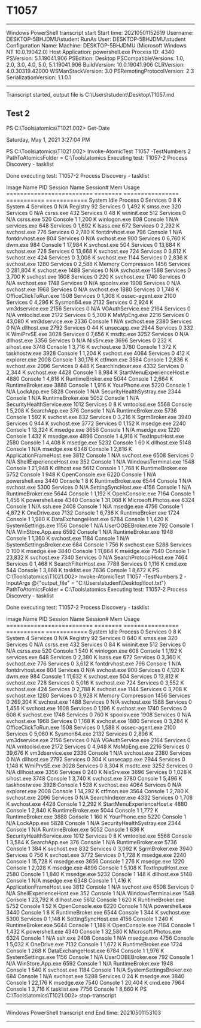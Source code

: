 ﻿# T1057

**********************
Windows PowerShell transcript start
Start time: 20210501152619
Username: DESKTOP-5BHJDMU\student
RunAs User: DESKTOP-5BHJDMU\student
Configuration Name: 
Machine: DESKTOP-5BHJDMU (Microsoft Windows NT 10.0.19042.0)
Host Application: powershell.exe
Process ID: 4340
PSVersion: 5.1.19041.906
PSEdition: Desktop
PSCompatibleVersions: 1.0, 2.0, 3.0, 4.0, 5.0, 5.1.19041.906
BuildVersion: 10.0.19041.906
CLRVersion: 4.0.30319.42000
WSManStackVersion: 3.0
PSRemotingProtocolVersion: 2.3
SerializationVersion: 1.1.0.1
**********************
Transcript started, output file is C:\Users\student\Desktop\T1057.md

## Test 2

PS C:\Tools\atomics\T1021.002> Get-Date

Saturday, May 1, 2021 3:27:04 PM


PS C:\Tools\atomics\T1021.002> Invoke-AtomicTest T1057 -TestNumbers 2
PathToAtomicsFolder = C:\Tools\atomics
Executing test:
T1057-2 Process Discovery - tasklist

Done executing test:
T1057-2 Process Discovery - tasklist


Image Name                     PID Session Name        Session#    Mem Usage
========================= ======== ================ =========== ============
System Idle Process              0 Services                   0          8 K
System                           4 Services                   0          N/A
Registry                        92 Services                   0      1,492 K
smss.exe                       320 Services                   0          N/A
csrss.exe                      432 Services                   0         48 K
wininit.exe                    512 Services                   0          N/A
csrss.exe                      520 Console                    1      1,200 K
winlogon.exe                   608 Console                    1          N/A
services.exe                   648 Services                   0      1,692 K
lsass.exe                      672 Services                   0      2,292 K
svchost.exe                    776 Services                   0      2,780 K
fontdrvhost.exe                796 Console                    1          N/A
fontdrvhost.exe                804 Services                   0          N/A
svchost.exe                    900 Services                   0      6,760 K
dwm.exe                        984 Console                    1     17,984 K
svchost.exe                    504 Services                   0     13,684 K
svchost.exe                    728 Services                   0     13,668 K
svchost.exe                    724 Services                   0      3,812 K
svchost.exe                    424 Services                   0      3,008 K
svchost.exe                   1144 Services                   0      2,836 K
svchost.exe                   1280 Services                   0      2,588 K
Memory Compression            1456 Services                   0    281,804 K
svchost.exe                   1488 Services                   0          N/A
svchost.exe                   1588 Services                   0      3,700 K
svchost.exe                   1608 Services                   0        220 K
svchost.exe                   1740 Services                   0          N/A
svchost.exe                   1748 Services                   0          N/A
spoolsv.exe                   1908 Services                   0          N/A
svchost.exe                   1968 Services                   0          N/A
svchost.exe                   1880 Services                   0      1,748 K
OfficeClickToRun.exe          1508 Services                   0      1,308 K
ossec-agent.exe               2100 Services                   0      4,296 K
Sysmon64.exe                  2132 Services                   0      2,924 K
vm3dservice.exe               2156 Services                   0          N/A
VGAuthService.exe             2164 Services                   0          N/A
vmtoolsd.exe                  2172 Services                   0      5,300 K
MsMpEng.exe                   2216 Services                   0     43,080 K
vm3dservice.exe               2336 Console                    1          N/A
svchost.exe                   2380 Services                   0          N/A
dllhost.exe                   2792 Services                   0         44 K
unsecapp.exe                  2944 Services                   0        332 K
WmiPrvSE.exe                  3028 Services                   0      7,656 K
msdtc.exe                     3252 Services                   0          N/A
dllhost.exe                   3356 Services                   0          N/A
NisSrv.exe                    3696 Services                   0        232 K
sihost.exe                    3748 Console                    1      3,716 K
svchost.exe                   3780 Console                    1        372 K
taskhostw.exe                 3928 Console                    1      1,204 K
svchost.exe                   4064 Services                   0        412 K
explorer.exe                  2008 Console                    1     30,176 K
ctfmon.exe                    3564 Console                    1      2,836 K
svchost.exe                   2096 Services                   0        448 K
SearchIndexer.exe             4332 Services                   0      2,344 K
svchost.exe                   4428 Console                    1      8,984 K
StartMenuExperienceHost.e     4880 Console                    1      4,816 K
RuntimeBroker.exe             5044 Console                    1      2,664 K
RuntimeBroker.exe             3888 Console                    1      1,916 K
YourPhone.exe                 5220 Console                    1          N/A
LockApp.exe                   5828 Console                    1          N/A
SecurityHealthSystray.exe     2344 Console                    1          N/A
RuntimeBroker.exe             5052 Console                    1          N/A
SecurityHealthService.exe     1012 Services                   0          8 K
vmtoolsd.exe                  5568 Console                    1      5,208 K
SearchApp.exe                  376 Console                    1          N/A
RuntimeBroker.exe             5736 Console                    1        592 K
svchost.exe                    832 Services                   0      3,216 K
SgrmBroker.exe                3940 Services                   0        944 K
svchost.exe                   3772 Services                   0      1,152 K
msedge.exe                    2240 Console                    1     13,324 K
msedge.exe                    3656 Console                    1          N/A
msedge.exe                    1220 Console                    1        432 K
msedge.exe                    4896 Console                    1      4,916 K
TextInputHost.exe             2580 Console                    1      4,408 K
msedge.exe                    5232 Console                    1         60 K
dllhost.exe                   5148 Console                    1          N/A
msedge.exe                    6348 Console                    1      2,816 K
ApplicationFrameHost.exe      3812 Console                    1          N/A
svchost.exe                   6508 Services                   0          N/A
ShellExperienceHost.exe        352 Console                    1          N/A
WindowsTerminal.exe           1548 Console                    1     21,948 K
dllhost.exe                   5612 Console                    1      1,768 K
RuntimeBroker.exe             5752 Console                    1        948 K
OpenConsole.exe               6220 Console                    1          N/A
powershell.exe                3440 Console                    1          8 K
RuntimeBroker.exe             6544 Console                    1          N/A
svchost.exe                   5300 Services                   0          N/A
SettingSyncHost.exe           4156 Console                    1          N/A
RuntimeBroker.exe             5644 Console                    1      1,192 K
OpenConsole.exe               7164 Console                    1      1,456 K
powershell.exe                4340 Console                    1     31,088 K
Microsoft.Photos.exe          6324 Console                    1          N/A
ssh.exe                       2408 Console                    1          N/A
msedge.exe                    4756 Console                    1      4,872 K
OneDrive.exe                  7132 Console                    1      6,736 K
RuntimeBroker.exe             1724 Console                    1      1,980 K
DataExchangeHost.exe          6784 Console                    1      1,420 K
SystemSettings.exe            1156 Console                    1          N/A
UserOOBEBroker.exe             792 Console                    1          N/A
WinStore.App.exe              6592 Console                    1          N/A
RuntimeBroker.exe             1948 Console                    1      1,360 K
svchost.exe                   1184 Console                    1          N/A
SystemSettingsBroker.exe       684 Console                    1        756 K
svchost.exe                   5288 Services                   0        100 K
msedge.exe                    3840 Console                    1     11,664 K
msedge.exe                    7540 Console                    1     23,832 K
svchost.exe                   7340 Services                   0          N/A
SearchProtocolHost.exe        7464 Services                   0      1,468 K
SearchFilterHost.exe          7788 Services                   0      1,116 K
cmd.exe                        544 Console                    1      3,868 K
tasklist.exe                  7636 Console                    1      8,672 K
PS C:\Tools\atomics\T1021.002> Invoke-AtomicTest T1057 -TestNumbers 2 -InputArgs @{"output_file" = "C:\Users\student\Desktop\loot.txt"}
PathToAtomicsFolder = C:\Tools\atomics
Executing test:
T1057-2 Process Discovery - tasklist

Done executing test:
T1057-2 Process Discovery - tasklist


Image Name                     PID Session Name        Session#    Mem Usage
========================= ======== ================ =========== ============
System Idle Process              0 Services                   0          8 K
System                           4 Services                   0          N/A
Registry                        92 Services                   0        640 K
smss.exe                       320 Services                   0          N/A
csrss.exe                      432 Services                   0         84 K
wininit.exe                    512 Services                   0          N/A
csrss.exe                      520 Console                    1        540 K
winlogon.exe                   608 Console                    1      1,192 K
services.exe                   648 Services                   0      2,380 K
lsass.exe                      672 Services                   0      3,360 K
svchost.exe                    776 Services                   0      3,612 K
fontdrvhost.exe                796 Console                    1          N/A
fontdrvhost.exe                804 Services                   0          N/A
svchost.exe                    900 Services                   0      4,120 K
dwm.exe                        984 Console                    1     11,632 K
svchost.exe                    504 Services                   0     13,812 K
svchost.exe                    728 Services                   0      5,016 K
svchost.exe                    724 Services                   0      3,552 K
svchost.exe                    424 Services                   0      2,788 K
svchost.exe                   1144 Services                   0      3,708 K
svchost.exe                   1280 Services                   0      3,928 K
Memory Compression            1456 Services                   0    269,304 K
svchost.exe                   1488 Services                   0          N/A
svchost.exe                   1588 Services                   0      1,456 K
svchost.exe                   1608 Services                   0      1,196 K
svchost.exe                   1740 Services                   0        608 K
svchost.exe                   1748 Services                   0        760 K
spoolsv.exe                   1908 Services                   0          N/A
svchost.exe                   1968 Services                   0      1,168 K
svchost.exe                   1880 Services                   0      3,284 K
OfficeClickToRun.exe          1508 Services                   0      1,588 K
ossec-agent.exe               2100 Services                   0      5,060 K
Sysmon64.exe                  2132 Services                   0      2,896 K
vm3dservice.exe               2156 Services                   0          N/A
VGAuthService.exe             2164 Services                   0          N/A
vmtoolsd.exe                  2172 Services                   0      4,948 K
MsMpEng.exe                   2216 Services                   0     39,676 K
vm3dservice.exe               2336 Console                    1          N/A
svchost.exe                   2380 Services                   0          N/A
dllhost.exe                   2792 Services                   0        304 K
unsecapp.exe                  2944 Services                   0      1,148 K
WmiPrvSE.exe                  3028 Services                   0      8,304 K
msdtc.exe                     3252 Services                   0          N/A
dllhost.exe                   3356 Services                   0        240 K
NisSrv.exe                    3696 Services                   0      1,028 K
sihost.exe                    3748 Console                    1      3,740 K
svchost.exe                   3780 Console                    1      5,496 K
taskhostw.exe                 3928 Console                    1        528 K
svchost.exe                   4064 Services                   0          N/A
explorer.exe                  2008 Console                    1     14,292 K
ctfmon.exe                    3564 Console                    1      2,780 K
svchost.exe                   2096 Services                   0          N/A
SearchIndexer.exe             4332 Services                   0      1,708 K
svchost.exe                   4428 Console                    1      2,292 K
StartMenuExperienceHost.e     4880 Console                    1      2,840 K
RuntimeBroker.exe             5044 Console                    1      1,772 K
RuntimeBroker.exe             3888 Console                    1        160 K
YourPhone.exe                 5220 Console                    1          N/A
LockApp.exe                   5828 Console                    1          N/A
SecurityHealthSystray.exe     2344 Console                    1          N/A
RuntimeBroker.exe             5052 Console                    1        636 K
SecurityHealthService.exe     1012 Services                   0          8 K
vmtoolsd.exe                  5568 Console                    1      3,584 K
SearchApp.exe                  376 Console                    1          N/A
RuntimeBroker.exe             5736 Console                    1        384 K
svchost.exe                    832 Services                   0      3,092 K
SgrmBroker.exe                3940 Services                   0        756 K
svchost.exe                   3772 Services                   0      1,728 K
msedge.exe                    2240 Console                    1     15,728 K
msedge.exe                    3656 Console                    1        276 K
msedge.exe                    1220 Console                    1      2,028 K
msedge.exe                    4896 Console                    1      5,108 K
TextInputHost.exe             2580 Console                    1      1,840 K
msedge.exe                    5232 Console                    1        148 K
dllhost.exe                   5148 Console                    1          N/A
msedge.exe                    6348 Console                    1      1,416 K
ApplicationFrameHost.exe      3812 Console                    1          N/A
svchost.exe                   6508 Services                   0          N/A
ShellExperienceHost.exe        352 Console                    1          N/A
WindowsTerminal.exe           1548 Console                    1     23,792 K
dllhost.exe                   5612 Console                    1        620 K
RuntimeBroker.exe             5752 Console                    1         52 K
OpenConsole.exe               6220 Console                    1          N/A
powershell.exe                3440 Console                    1          8 K
RuntimeBroker.exe             6544 Console                    1        344 K
svchost.exe                   5300 Services                   0      1,148 K
SettingSyncHost.exe           4156 Console                    1        240 K
RuntimeBroker.exe             5644 Console                    1      1,188 K
OpenConsole.exe               7164 Console                    1      1,432 K
powershell.exe                4340 Console                    1     32,580 K
Microsoft.Photos.exe          6324 Console                    1          N/A
ssh.exe                       2408 Console                    1          N/A
msedge.exe                    4756 Console                    1      5,032 K
OneDrive.exe                  7132 Console                    1      1,672 K
RuntimeBroker.exe             1724 Console                    1        268 K
DataExchangeHost.exe          6784 Console                    1      1,976 K
SystemSettings.exe            1156 Console                    1          N/A
UserOOBEBroker.exe             792 Console                    1          N/A
WinStore.App.exe              6592 Console                    1          N/A
RuntimeBroker.exe             1948 Console                    1        540 K
svchost.exe                   1184 Console                    1          N/A
SystemSettingsBroker.exe       684 Console                    1          N/A
svchost.exe                   5288 Services                   0         24 K
msedge.exe                    3840 Console                    1     22,176 K
msedge.exe                    7540 Console                    1     20,404 K
cmd.exe                       7964 Console                    1      3,716 K
tasklist.exe                  7756 Console                    1      8,660 K
PS C:\Tools\atomics\T1021.002> stop-transcript
**********************
Windows PowerShell transcript end
End time: 20210501153103
**********************
